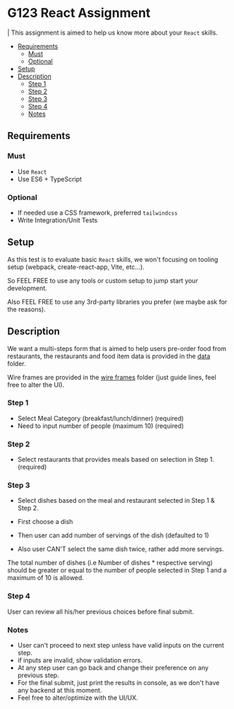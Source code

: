 # G123 React Assignment

| This assignment is aimed to help us know more about your `React` skills.

<!-- toc -->

- [Requirements](#requirements)
  - [Must](#must)
  - [Optional](#optional)
- [Setup](#setup)
- [Description](#description)
  - [Step 1](#step-1)
  - [Step 2](#step-2)
  - [Step 3](#step-3)
  - [Step 4](#step-4)
  - [Notes](#notes)

<!-- tocstop -->

## Requirements

### Must

- Use `React`
- Use ES6 + TypeScript

### Optional

- If needed use a CSS framework, preferred `tailwindcss`
- Write Integration/Unit Tests

## Setup

As this test is to evaluate basic `React` skills, we won't focusing on tooling setup (webpack, create-react-app, Vite, etc...).

So FEEL FREE to use any tools or custom setup to jump start your development.

Also FEEL FREE to use any 3rd-party libraries you prefer (we maybe ask for the reasons).

## Description

We want a multi-steps form that is aimed to help users pre-order food from restaurants, the restaurants and food item data is provided in the [data](./data) folder.

Wire frames are provided in the [wire frames](./wireframes) folder (just guide lines, feel free to alter the UI).

### Step 1

- Select Meal Category (breakfast/lunch/dinner) (required)
- Need to input number of people (maximum 10) (required)

### Step 2

- Select restaurants that provides meals based on selection in Step 1. (required)

### Step 3

- Select dishes based on the meal and restaurant selected in Step 1 & Step 2.

- First choose a dish
- Then user can add number of servings of the dish (defaulted to 1)
- Also user CAN'T select the same dish twice, rather add more servings.

The total number of dishes (i.e Number of dishes \* respective serving) should be greater or equal to the number of people selected in Step 1 and a maximum of 10 is allowed.

### Step 4

User can review all his/her previous choices before final submit.

### Notes

- User can't proceed to next step unless have valid inputs on the current step.
- if inputs are invalid, show validation errors.
- At any step user can go back and change their preference on any previous step.
- For the final submit, just print the results in console, as we don't have any backend at this moment.
- Feel free to alter/optimize with the UI/UX.

